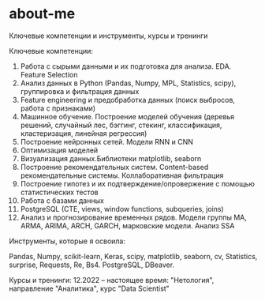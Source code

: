 # about-me
Ключевые компетенции и инструменты, курсы и тренинги

Ключевые компетенции:

1. Работа с сырыми данными и их подготовка для анализа. EDA. Feature Selection
2. Анализ данных в Python (Pandas, Numpy, MPL, Statistics, scipy), группировка и фильтрация данных
3. Feature engineering и предобработка данных (поиск выбросов, работа с признаками)
4. Машинное обучение. Построение моделей обучения (деревья решений, случайный лес, бэггинг, стекинг, классификация, кластеризация, линейная регрессия)
5. Построение нейронных сетей. Модели RNN и CNN
6. Оптимизация моделей
7. Визуализация данных.Библиотеки matplotlib, seaborn
8. Построение рекомендательных систем. Content-based рекомендательные системы. Коллаборативная фильтрация
9. Построение гипотез и их подтверждение/опровержение с помощью статистических тестов
10. Работа с базами данных
11. PostgreSQL (CTE, views, window functions, subqueries, joins)
12. Анализ и прогнозирование временных рядов. Модели группы MA, ARMA, ARIMA, ARCH, GARCH, марковские модели. Анализ SSA


Инструменты, которые я освоила:

Pandas, Numpy, scikit-learn, Keras, scipy, matplotlib, seaborn, cv, Statistics, surprise, Requests, Re, Bs4. PostgreSQL, DBeaver.

Курсы и тренинги:
12.2022 – настоящее время: "Нетология", направление "Аналитика", курс "Data Scientist"
